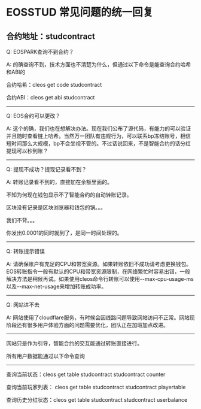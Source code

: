 # EOSSTUD 常见问题的统一回复
## 合约地址：studcontract

Q: EOSPARK查询不到合约？

A: 的确查询不到，技术方面也不清楚为什么，但通过以下命令是能查询合约哈希和ABI的

合约哈希：cleos get code studcontract

合约ABI：cleos get abi studcontract

---

Q: EOS合约可以更改？

A: 这个的确，我们也在想解决办法。现在我们公布了源代码，有能力的可以验证并且随时查看链上哈希。当然万一团队有违规行为，可以联系bp冻结账号，相信短时间那么大规模，bp不会坐视不管的。不过话说回来，不是智能合约的话分红提现可以秒到账？

---

Q: 提现不成功？提现记录看不到？

A: 转账记录看不到的，直接加在余额里面的。

不知为何现在钱包显示不了智能合约的自动转账记录。

区块没有记录是区块浏览器和钱包的锅。。。

我们不背。。。

你发出0.0001的同时就到了，是同一时间处理的。

---

Q: 转账提示错误

A: 请确保账户有充足的CPU和带宽资源。如果转账依旧不成功请考虑更换钱包。EOS转账指令一般有默认的CPU和带宽资源限制，在网络繁忙时容易出错，一般解决方法是稍候再试。如果使用cleos命令行转账可以使用--max-cpu-usage-ms 以及--max-net-usage来增加转账成功率。

---

Q: 网站进不去

A: 网站使用了cloudflare服务，有时候会因线路问题导致网站访问不正常。网站现阶段还有很多用户体验方面的问题需要优化，团队正在加班加点改进。

---

网站只是作为引导，智能合约的交互能通过转账直接进行。

所有用户数据能通过以下命令查询

---

查询当前状态：cleos get table studcontract studcontract counter

查询当前玩家列表： cleos get table studcontract studcontract playertable

查询历史分红状态：cleos get table studcontract studcontract userbalance
